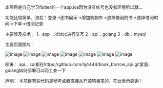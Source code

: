 本项目是自己学习flutter的一个app,ios因为没有帐号也没有环境所以就...

功能比较简单，流程：登录->图书展示->增加购物车->选择借阅的书->选择借阅时间->下单->借阅记录

主要涉及技术： 1、app：以bloc进行交互 2：api：golang 3：db：mysql

主要页面图片：
                                            
![image](https://github.com/hj4444/book_borrow/blob/master/images/1.png) 
![image](https://github.com/hj4444/book_borrow/blob/master/images/2.png)
![image](https://github.com/hj4444/book_borrow/blob/master/images/3.png)
![image](https://github.com/hj4444/book_borrow/blob/master/images/4.png)
![image](https://github.com/hj4444/book_borrow/blob/master/images/5.png)
![image](https://github.com/hj4444/book_borrow/blob/master/images/6.png)
![image](https://github.com/hj4444/book_borrow/blob/master/images/7.png)

部署：
api、sql都在https://github.com/hj4444/book_borrow_api.git里面，golang如何部署可以网上查一下

声明：
本项目有些代码是参考或者直接从开源项目来的，在此表示感谢！
